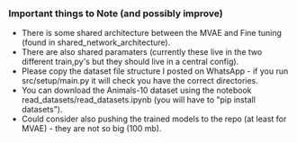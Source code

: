 ### Important things to Note (and possibly improve)
- There is some shared architecture between the MVAE and Fine tuning (found in shared_network_architecture).
- There are also shared paramaters (currently these live in the two different train,py's but they should live in a central config).
- Please copy the dataset file structure I posted on WhatsApp - if you run src/setup/main.py it will check you have the correct directories.
- You can download the Animals-10 dataset using the notebook read_datasets/read_datasets.ipynb (you will have to "pip install datasets").
- Could consider also pushing the trained models to the repo (at least for MVAE) - they are not so big (100 mb).